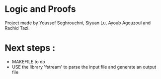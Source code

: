 # Logic and Proofs

Project made by Youssef Seghrouchni, Siyuan Lu, Ayoub Agouzoul and Rachid Tazi.

# Next steps : 
- MAKEFILE to do
- USE the library 'fstream' to parse the input file and generate an output file
